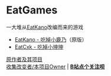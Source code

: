 # EatGames
一大堆从[EatKano](https://github.com/arcxingye/EatKano)改编而来的游戏
 - [EatKano - 吃掉小鹿乃](https://yttriumwillow.github.io/EatGames/EatKano)（原版）
 - [EatCxk - 吃掉小坤坤](https://yttriumwillow.github.io/EatGames/EatCxk)

  
[原作者及其项目](https://yttriumwillow.github.io/EatGames/)  
[收集改变者/本项目Owner](https://github.com/YttriumWillow/EatGames) | [**B站点个关注呗**](https://space.bilibili.com/1942856375)

